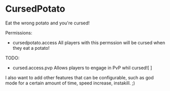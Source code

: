 # CursedPotato
Eat the wrong potato and you're cursed!

Permissions:

- cursedpotato.access
All players with this permssion will be cursed when they eat a potato!

TODO:
- cursed.access.pvp
Allows players to engage in PvP whil cursed![ ]

I also want to add other features that can be configurable, such as god mode for a certain amount of time, speed increase, instakill. ;)

